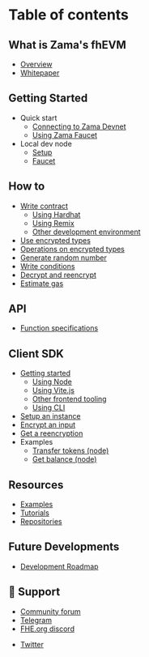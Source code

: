 # Table of contents

## What is Zama's fhEVM

- [Overview](fhevm/overview.md)
- [Whitepaper](https://github.com/zama-ai/fhevm/blob/main/fhevm-whitepaper.pdf)

## Getting Started

- Quick start
  - [Connecting to Zama Devnet](getting_started/quick_start/connect.md)
  - [Using Zama Faucet](getting_started/quick_start/faucet.md)
- Local dev node
  - [Setup](getting_started/local/setup.md)
  - [Faucet](getting_started/local/faucet.md)

## How to

- [Write contract](howto/write_contract.md)
  - [Using Hardhat](howto/write_contract/hardhat.md)
  - [Using Remix](howto/write_contract/remix.md)
  - [Other development environment](howto/write_contract/others.md)
- [Use encrypted types](howto/types.md)
- [Operations on encrypted types](howto/operations.md)
- [Generate random number](howto/random.md)
- [Write conditions](howto/conditions.md)
- [Decrypt and reencrypt](howto/decrypt.md)
- [Estimate gas](howto/gas.md)

## API

- [Function specifications](api/functions.md)

## Client SDK

- [Getting started](client/getting_started.md)
  - [Using Node](client/getting_started/node.md)
  - [Using Vite.js](client/getting_started/vite.md)
  - [Other frontend tooling](client/getting_started/browser.md)
  - [Using CLI](client/getting_started/cli.md)
- [Setup an instance](client/instance.md)
- [Encrypt an input](client/inputs.md)
- [Get a reencryption](client/reencryption.md)
- Examples
  - [Transfer tokens (node)](client/examples/transfererc20.md)
  - [Get balance (node)](client/examples/getbalance.md)

## Resources

- [Examples](resources/examples.md)
- [Tutorials](resources/tutorials.md)
- [Repositories](resources/repositories.md)

## Future Developments

- [Development Roadmap](roadmap/roadmap.md)

## 🔗 Support

- [Community forum](https://community.zama.ai)
- [Telegram](https://t.me/+Ojt5y-I7oR42MTkx)
- [FHE.org discord](https://discord.fhe.org)
<!-- markdown-link-check-disable -->
- [Twitter](https://twitter.com/zama_fhe)
  <!-- markdown-link-check-enable -->
